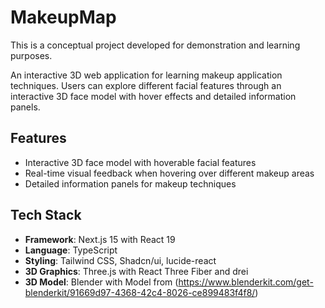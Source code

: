# MakeupMap

This is a conceptual project developed for demonstration and learning purposes.

An interactive 3D web application for learning makeup application techniques. Users can explore different facial features through an interactive 3D face model with hover effects and detailed information panels.

## Features

- Interactive 3D face model with hoverable facial features
- Real-time visual feedback when hovering over different makeup areas
- Detailed information panels for makeup techniques

## Tech Stack

- **Framework**: Next.js 15 with React 19
- **Language**: TypeScript
- **Styling**: Tailwind CSS, Shadcn/ui, lucide-react
- **3D Graphics**: Three.js with React Three Fiber and drei
- **3D Model**: Blender with Model from (https://www.blenderkit.com/get-blenderkit/91669d97-4368-42c4-8026-ce899483f4f8/)

